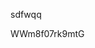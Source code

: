 sdfwqq















































































WWm8f07rk9mtG

